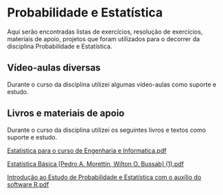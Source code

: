 # Probabilidade e Estatística

Aqui serão encontradas listas de exercícios, resolução de exercícios, materiais de apoio, projetos que foram utilizados para o decorrer da disciplina Probabilidade e Estatística.

## Vídeo-aulas diversas

Durante o curso da disciplina utilizei algumas vídeo-aulas como suporte e estudo.



## Livros e materiais de apoio
Durante o curso da disciplina utilizei os seguintes livros e textos como suporte e estudo.

[Estatistica para o curso de Engenharia e Informatica.pdf](https://github.com/LuizKramer/UTFPR/blob/27d0292b400ebf1afaf44bdaacb67e5d6ee36b32/Disciplinas/Probabilidade%20e%20Estat%C3%ADstica/Material%20de%20apoio/Estatistica%20para%20o%20curso%20de%20Engenharia%20e%20Informatica.pdf)

[Estatística Básica [Pedro A. Morettin, Wilton O. Bussab] (1).pdf](https://github.com/LuizKramer/UTFPR/blob/27d0292b400ebf1afaf44bdaacb67e5d6ee36b32/Disciplinas/Probabilidade%20e%20Estat%C3%ADstica/Material%20de%20apoio/Estat%C3%ADstica%20B%C3%A1sica%20%5BPedro%20A.%20Morettin,%20Wilton%20O.%20Bussab%5D%20(1).pdf)

[Introdução ao Estudo de Probabilidade e Estatística com o auxílio do software R.pdf](https://github.com/LuizKramer/UTFPR/blob/27d0292b400ebf1afaf44bdaacb67e5d6ee36b32/Disciplinas/Probabilidade%20e%20Estat%C3%ADstica/Material%20de%20apoio/Introdu%C3%A7%C3%A3o%20ao%20Estudo%20de%20Probabilidade%20e%20Estat%C3%ADstica%20com%20o%20aux%C3%ADlio%20do%20software%20R.pdf)
